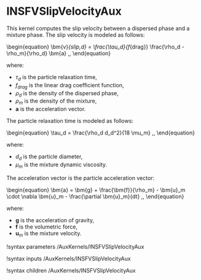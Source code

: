 # INSFVSlipVelocityAux

This kernel computes the slip velocity between a dispersed phase and
a mixture phase.
The slip velocity is modeled as follows:

\begin{equation}
  \bm{v}_{slip,d} = \frac{\tau_d}{f_{drag}} \frac{\rho_d - \rho_m}{\rho_d} \bm{a} \,,
\end{equation}

where:

- $\tau_d$ is the particle relaxation time,
- $f_{drag}$ is the linear drag coefficient function,
- $\rho_d$ is the density of the dispersed phase,
- $\rho_m$ is the density of the mixture,
- $\bm{a}$ is the acceleration vector.

The particle relaxation time is modeled as follows:

\begin{equation}
  \tau_d = \frac{\rho_d d_d^2}{18 \mu_m} \,,
\end{equation}

where:

- $d_d$ is the particle diameter,
- $\mu_m$ is the mixture dynamic viscosity.

The acceleration vector is the particle acceleration vector:

\begin{equation}
  \bm{a} = \bm{g} + \frac{\bm{f}}{\rho_m} - \bm{u}_m \cdot \nabla \bm{u}_m - \frac{\partial \bm{u}_m}{dt} \,,
\end{equation}

where:

- $\bm{g}$ is the acceleration of gravity,
- $\bm{f}$ is the volumetric force,
- $\bm{u}_m$ is the mixture velocity.

!syntax parameters /AuxKernels/INSFVSlipVelocityAux

!syntax inputs /AuxKernels/INSFVSlipVelocityAux

!syntax children /AuxKernels/INSFVSlipVelocityAux

